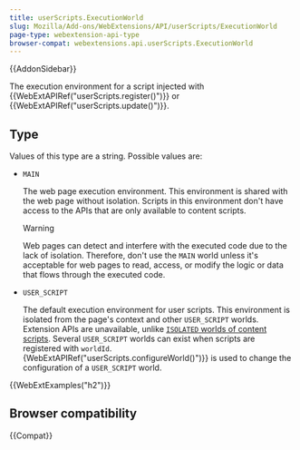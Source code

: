 ```yaml
---
title: userScripts.ExecutionWorld
slug: Mozilla/Add-ons/WebExtensions/API/userScripts/ExecutionWorld
page-type: webextension-api-type
browser-compat: webextensions.api.userScripts.ExecutionWorld
---
```


{{AddonSidebar}}

The execution environment for a script injected with {{WebExtAPIRef("userScripts.register()")}}
or {{WebExtAPIRef("userScripts.update()")}}.

## Type

Values of this type are a string. Possible values are:

- `MAIN`

  The web page execution environment. This environment is shared with the web page without isolation. Scripts in this environment don't have access to the APIs that are only available to content scripts.

  > [!WARNING]
  > Web pages can detect and interfere with the executed code due to the lack of isolation. Therefore, don't use the `MAIN` world unless it's acceptable for web pages to read, access, or modify the logic or data that flows through the executed code.

- `USER_SCRIPT`

  The default execution environment for user scripts. This environment is isolated from the page's context and other `USER_SCRIPT` worlds. Extension APIs are unavailable, unlike [`ISOLATED` worlds of content scripts](/en-US/docs/Mozilla/Add-ons/WebExtensions/API/scripting/ExecutionWorld). Several `USER_SCRIPT` worlds can exist when scripts are registered with `worldId`. {WebExtAPIRef("userScripts.configureWorld()")}} is used to change the configuration of a `USER_SCRIPT` world.

{{WebExtExamples("h2")}}

## Browser compatibility

{{Compat}}
